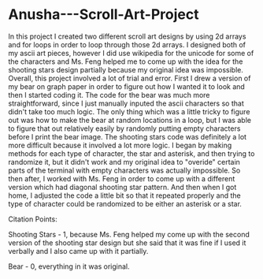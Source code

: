 # Anusha---Scroll-Art-Project

  In this project I created two different scroll art designs by using 2d arrays and for loops in order to loop through those 2d arrays. I designed both of my ascii art pieces, however I did use wikipedia for the unicode for some of the characters and Ms. Feng helped me to come up with the idea for the shooting stars design partially because my original idea was impossible.
  Overall, this project involved a lot of trial and error. First I drew a version of my bear on graph paper in order to figure out how I wanted it to look and then I started coding it. The code for the bear was much more straightforward, since I just manually inputed the ascii characters so that didn't take too much logic. The only thing which was a little tricky to figure out was how to make the bear at random locations in a loop, but I was able to figure that out relatively easily by randomly putting empty characters before I print the bear image. The shooting stars code was definitely a lot more difficult because it involved a lot more logic. I began by making methods for each type of character, the star and asterisk, and then trying to randomize it, but it didn't work and my original idea to "overide" certain parts of the terminal with empty characters was actually impossible. So then after, I worked with Ms. Feng in order to come up with a different version which had diagonal shooting star pattern. And then when I got home, I adjusted the code a little bit so that it repeated properly and the type of character could be randomized to be either an asterisk or a star.

  Citation Points:

  Shooting Stars - 1, because Ms. Feng helped my come up with the second version of the shooting star     design but she said that it was fine if I used it verbally and I also came up with it partially.

  Bear - 0, everything in it was original.
